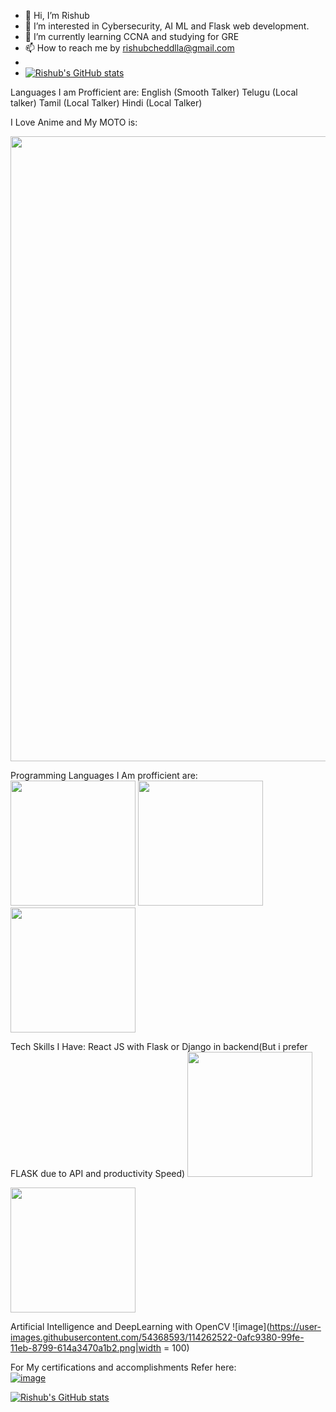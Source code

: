 - 👋 Hi, I’m Rishub
- 👀 I’m interested in Cybersecurity, AI ML and Flask web development.
- 🌱 I’m currently learning CCNA and studying for GRE
- 📫 How to reach me by rishubcheddlla@gmail.com
- 
- [![Rishub's GitHub stats](https://github-readme-stats.vercel.app/api?username=rishub2000&show_icons=true&theme=radical)](https://github.com/rishub2000/github-readme-stats)

Languages I am Profficient are:
English (Smooth Talker)
Telugu (Local talker)
Tamil (Local Talker)
Hindi (Local Talker)

I Love Anime and My MOTO is:
<center>
  <img src="https://user-images.githubusercontent.com/54368593/114262415-7bef7b80-99fd-11eb-94f9-6d423ce2a01e.png" width="1000">
 </center>

Programming Languages I Am profficient are:<br>
  <img src="https://user-images.githubusercontent.com/54368593/114262443-9de8fe00-99fd-11eb-8f38-f328736e9671.png" height="200">
  <img src="https://user-images.githubusercontent.com/54368593/114262456-a8a39300-99fd-11eb-9e09-fc181999fa67.png" height="200">
  <img src="https://user-images.githubusercontent.com/54368593/114262464-afcaa100-99fd-11eb-8720-0fcacec402f5.png" height="200">

Tech Skills I Have:
React JS with Flask or Django in backend(But i prefer FLASK due to API and productivity Speed)
  <img src="https://user-images.githubusercontent.com/54368593/114262492-e43e5d00-99fd-11eb-8e5f-d37c96c98d08.png" height="200">

  <img src="https://user-images.githubusercontent.com/54368593/114262501-edc7c500-99fd-11eb-9d2c-16adb5e4ec00.png" height="200">

Artificial Intelligence and DeepLearning with OpenCV
![image](https://user-images.githubusercontent.com/54368593/114262522-0afc9380-99fe-11eb-8799-614a3470a1b2.png|width = 100)

For My certifications and accomplishments Refer here:
<br>
<a href="https://www.linkedin.com/in/rishub-cheddlla/" class="button">![image](https://user-images.githubusercontent.com/54368593/114262569-5a42c400-99fe-11eb-8044-9233fa28088a.png)</a>


[![Rishub's GitHub stats](https://github-readme-stats.vercel.app/api?username=rishub2000&show_icons=true&theme=radical)](https://github.com/rishub2000/github-readme-stats)

